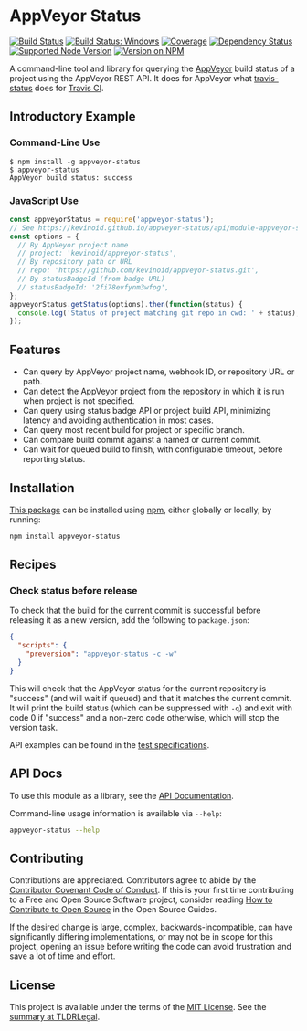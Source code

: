 AppVeyor Status
===============

[![Build Status](https://img.shields.io/github/actions/workflow/status/kevinoid/appveyor-status/node.js.yml?branch=main&style=flat&label=build)](https://github.com/kevinoid/appveyor-status/actions?query=branch%3Amain)
[![Build Status: Windows](https://img.shields.io/appveyor/ci/kevinoid/appveyor-status/main.svg?style=flat&label=build+on+windows)](https://ci.appveyor.com/project/kevinoid/appveyor-status)
[![Coverage](https://img.shields.io/codecov/c/github/kevinoid/appveyor-status/main.svg?style=flat)](https://app.codecov.io/gh/kevinoid/appveyor-status/branch/main)
[![Dependency Status](https://img.shields.io/david/kevinoid/appveyor-status.svg?style=flat)](https://david-dm.org/kevinoid/appveyor-status)
[![Supported Node Version](https://img.shields.io/node/v/appveyor-status.svg?style=flat)](https://www.npmjs.com/package/appveyor-status)
[![Version on NPM](https://img.shields.io/npm/v/appveyor-status.svg?style=flat)](https://www.npmjs.com/package/appveyor-status)

A command-line tool and library for querying the
[AppVeyor](https://www.appveyor.com/) build status of a project using the
AppVeyor REST API.  It does for AppVeyor what
[travis-status](https://github.com/kevinoid/travis-status) does for [Travis
CI](https://travis-ci.org/).

## Introductory Example

### Command-Line Use

    $ npm install -g appveyor-status
    $ appveyor-status
    AppVeyor build status: success

### JavaScript Use

```js
const appveyorStatus = require('appveyor-status');
// See https://kevinoid.github.io/appveyor-status/api/module-appveyor-status.html#.AppveyorStatusOptions
const options = {
  // By AppVeyor project name
  // project: 'kevinoid/appveyor-status',
  // By repository path or URL
  // repo: 'https://github.com/kevinoid/appveyor-status.git',
  // By statusBadgeId (from badge URL)
  // statusBadgeId: '2fi78evfynm3wfog',
};
appveyorStatus.getStatus(options).then(function(status) {
  console.log('Status of project matching git repo in cwd: ' + status);
});
```

## Features

* Can query by AppVeyor project name, webhook ID, or repository URL or path.
* Can detect the AppVeyor project from the repository in which it is run when
  project is not specified.
* Can query using status badge API or project build API, minimizing latency and
  avoiding authentication in most cases.
* Can query most recent build for project or specific branch.
* Can compare build commit against a named or current commit.
* Can wait for queued build to finish, with configurable timeout, before
  reporting status.

## Installation

[This package](https://www.npmjs.com/package/appveyor-status) can be
installed using [npm](https://www.npmjs.com/), either globally or locally, by
running:

```sh
npm install appveyor-status
```

## Recipes

### Check status before release

To check that the build for the current commit is successful before releasing
it as a new version, add the following to `package.json`:

```json
{
  "scripts": {
    "preversion": "appveyor-status -c -w"
  }
}
```

This will check that the AppVeyor status for the current repository is "success"
(and will wait if queued) and that it matches the current commit.  It will
print the build status (which can be suppressed with `-q`) and exit with code
0 if "success" and a non-zero code otherwise, which will stop the version task.

API examples can be found in the [test
specifications](https://kevinoid.github.io/appveyor-status/spec).

## API Docs

To use this module as a library, see the [API
Documentation](https://kevinoid.github.io/appveyor-status/api).

Command-line usage information is available via `--help`:

```sh
appveyor-status --help
```

## Contributing

Contributions are appreciated.  Contributors agree to abide by the [Contributor
Covenant Code of
Conduct](https://www.contributor-covenant.org/version/1/4/code-of-conduct.html).
If this is your first time contributing to a Free and Open Source Software
project, consider reading [How to Contribute to Open
Source](https://opensource.guide/how-to-contribute/)
in the Open Source Guides.

If the desired change is large, complex, backwards-incompatible, can have
significantly differing implementations, or may not be in scope for this
project, opening an issue before writing the code can avoid frustration and
save a lot of time and effort.

## License

This project is available under the terms of the [MIT License](LICENSE.txt).
See the [summary at TLDRLegal](https://tldrlegal.com/license/mit-license).
